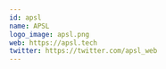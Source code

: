 ```yaml
---
id: apsl
name: APSL
logo_image: apsl.png
web: https://apsl.tech
twitter: https://twitter.com/apsl_web
---
```

